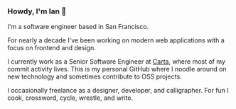 ### Howdy, I'm Ian 👋

I'm a software engineer based in San Francisco.

For nearly a decade I've been working on modern web applications with a focus on frontend and design.

I currently work as a Senior Software Engineer at [Carta](https://tribecap.co/1-trillion-in-equity-how-carta-is-set-to-unlock-the-private-markets/), where most of my commit activity lives. This is my personal GitHub where I noodle around on new technology and sometimes contribute to OSS projects.

I occasionally freelance as a designer, developer, and calligrapher. For fun I cook, crossword, cycle, wrestle, and write.
